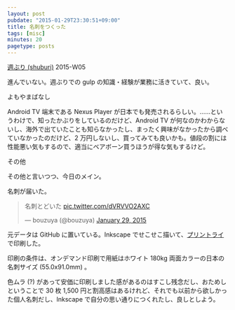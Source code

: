```yaml
---
layout: post
pubdate: "2015-01-29T23:30:51+09:00"
title: 名刺をつくった
tags: [misc]
minutes: 20
pagetype: posts
---
```

[週ぶり (shuburi)][shuburi] 2015-W05

進んでいない。週ぶりでの gulp の知識・経験が業務に活きていて、良い。

よもやまばなし

Android TV 端末である Nexus Player が日本でも発売されるらしい。……というわけで、知ったかぶりをしているのだけど、Android TV が何なのかわからないし、海外で出ていたことも知らなかったし、まったく興味がなかったから調べていなかったのだけど、2 万円しないし、買ってみても良いかも。値段の割には性能悪い気もするので、適当にベアボーン買うほうが得な気もするけど。

その他

その他と言いつつ、今日のメイン。

名刺が届いた。

<blockquote class="twitter-tweet" lang="en"><p>名刺とどいた <a href="http://t.co/dVRVVO2AXC">pic.twitter.com/dVRVVO2AXC</a></p>&mdash; bouzuya (@bouzuya) <a href="https://twitter.com/bouzuya/status/560774619724926976">January 29, 2015</a></blockquote>
<script async src="//platform.twitter.com/widgets.js" charset="utf-8"></script>

元データは GitHub に置いている。Inkscape でせこせこ描いて、[プリントライ](http://www.printry.jp/) で印刷した。

印刷の条件は、オンデマンド印刷で用紙はホワイト 180kg 両面カラーの日本の名刺サイズ (55.0x91.0mm) 。

色ムラ (?) があって安価に印刷しました感があるのはすこし残念だし、おためしということで 30 枚 1,500 円と割高感はあるけれど、それでも以前から欲しかった個人名刺だし、Inkscape で自分の思い通りにつくれたし、良しとしよう。


[shuburi]: http://shuburi.org
